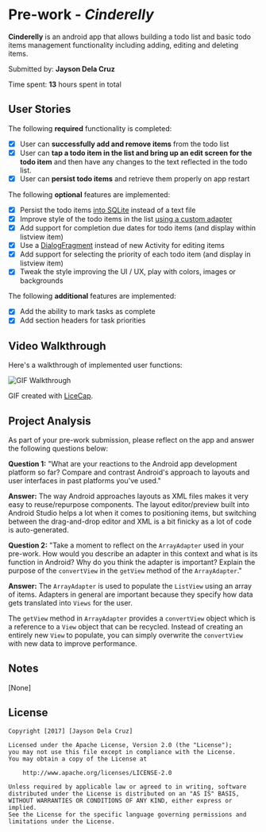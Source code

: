 
# Pre-work - *Cinderelly*

**Cinderelly** is an android app that allows building a todo list and basic todo items management functionality including adding, editing and deleting items.

Submitted by: **Jayson Dela Cruz**

Time spent: **13** hours spent in total

## User Stories

The following **required** functionality is completed:

* [x] User can **successfully add and remove items** from the todo list
* [x] User can **tap a todo item in the list and bring up an edit screen for the todo item** and then have any changes to the text reflected in the todo list.
* [x] User can **persist todo items** and retrieve them properly on app restart

The following **optional** features are implemented:

* [x] Persist the todo items [into SQLite](http://guides.codepath.com/android/Persisting-Data-to-the-Device#sqlite) instead of a text file
* [x] Improve style of the todo items in the list [using a custom adapter](http://guides.codepath.com/android/Using-an-ArrayAdapter-with-ListView)
* [x] Add support for completion due dates for todo items (and display within listview item)
* [x] Use a [DialogFragment](http://guides.codepath.com/android/Using-DialogFragment) instead of new Activity for editing items
* [x] Add support for selecting the priority of each todo item (and display in listview item)
* [x] Tweak the style improving the UI / UX, play with colors, images or backgrounds

The following **additional** features are implemented:

* [x] Add the ability to mark tasks as complete
* [x] Add section headers for task priorities

## Video Walkthrough

Here's a walkthrough of implemented user functions:

![GIF Walkthrough](http://i.imgur.com/sGvdX5i.gif)

GIF created with [LiceCap](http://www.cockos.com/licecap/).

## Project Analysis

As part of your pre-work submission, please reflect on the app and answer the following questions below:

**Question 1:** "What are your reactions to the Android app development platform so far? Compare and contrast Android's approach to layouts and user interfaces in past platforms you've used."

**Answer:** The way Android approaches layouts as XML files makes it very easy to reuse/repurpose components. The layout editor/preview built into Android Studio helps a lot when it comes to positioning items, but switching between the drag-and-drop editor and XML is a bit finicky as a lot of code is auto-generated.

**Question 2:** "Take a moment to reflect on the `ArrayAdapter` used in your pre-work. How would you describe an adapter in this context and what is its function in Android? Why do you think the adapter is important? Explain the purpose of the `convertView` in the `getView` method of the `ArrayAdapter`."

**Answer:** The `ArrayAdapter` is used to populate the `ListView` using an array of items. Adapters in general are important because they specify how data gets translated into `Views` for the user.

The `getView` method in `ArrayAdapter` provides a `convertView` object which is a reference to a `View` object that can be recycled. Instead of creating an entirely new `View` to populate, you can simply overwrite the `convertView` with new data to improve performance. 

## Notes

[None]

## License

    Copyright [2017] [Jayson Dela Cruz]

    Licensed under the Apache License, Version 2.0 (the "License");
    you may not use this file except in compliance with the License.
    You may obtain a copy of the License at

        http://www.apache.org/licenses/LICENSE-2.0

    Unless required by applicable law or agreed to in writing, software
    distributed under the License is distributed on an "AS IS" BASIS,
    WITHOUT WARRANTIES OR CONDITIONS OF ANY KIND, either express or implied.
    See the License for the specific language governing permissions and
    limitations under the License.
